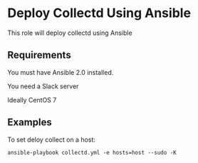 
Deploy Collectd Using Ansible
=======================

This role will deploy collectd using Ansible


Requirements
------------

You must have Ansible 2.0 installed.

You need a Slack server

Ideally CentOS 7

Examples
--------

To set deloy collect on a host:

```
ansible-playbook collectd.yml -e hosts=host --sudo -K
